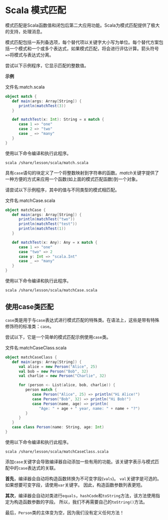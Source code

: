# Scala 模式匹配

模式匹配是Scala函数值和闭包后第二大应用功能。Scala为模式匹配提供了极大的支持，处理消息。

模式匹配包括一系列备选项，每个替代项以关键字大小写为单位。每个替代方案包括一个模式和一个或多个表达式，如果模式匹配，将会进行评估计算。箭头符号`=>`将模式与表达式分离。

尝试以下示例程序，它显示匹配的整数值。

**示例**

文件名:match.scala

```scala
object match {
   def main(args: Array[String]) {
      println(matchTest(3))
   }

   def matchTest(x: Int): String = x match {
      case 1 => "one"
      case 2 => "two"
      case _ => "many"
   }
}
```

使用以下命令编译和执行此程序。

```shell
scala /share/lesson/scala/match.scala
```



具有`case`语句的块定义了一个将整数映射到字符串的函数。*match*关键字提供了一种方便的方式来应用一个函数(如上面的模式匹配函数)到一个对象。

请尝试以下示例程序，其中的值与不同类型的模式相匹配。

文件名:matchCase.scala

```scala
object matchCase {
   def main(args: Array[String]) {
      println(matchTest("two"))
      println(matchTest("test"))
      println(matchTest(1))
   }

   def matchTest(x: Any): Any = x match {
      case 1 => "one"
      case "two" => 2
      case y: Int => "scala.Int"
      case _ => "many"
   }
}
```

使用以下命令编译和执行此程序。

```shell
scala /share/lesson/scala/matchCase.scala
```



## 使用case类匹配

`case`类是用于与`case`表达式进行模式匹配的特殊类。在语法上，这些是带有特殊修饰符的标准类：`case`。

尝试以下，它是一个简单的模式匹配示例使用`case`类。

文件名:matchCaseClass.scala

```scala
object matchCaseClass {
   def main(args: Array[String]) {
      val alice = new Person("Alice", 25)
      val bob = new Person("Bob", 32)
      val charlie = new Person("Charlie", 32)

      for (person <- List(alice, bob, charlie)) {
         person match {
            case Person("Alice", 25) => println("Hi Alice!")
            case Person("Bob", 32) => println("Hi Bob!")
            case Person(name, age) => println(
               "Age: " + age + " year, name: " + name + "?")
         }
      }
   }
   case class Person(name: String, age: Int)
}
```

使用以下命令编译和执行此程序。

```shell
scala /share/lesson/scala/matchCaseClass.scala
```



添加`case`关键字会导致编译器自动添加一些有用的功能。该关键字表示与模式匹配中的`case`表达式的关联。

**首先**，编译器会自动将构造函数转换为不可变字段(`vals`)。 `val`关键字是可选的。 如果想要可变字段，请使用`var`关键字。 因此，构造函数参数列表更短。

**其次**，编译器会自动对类进行`equals`，`hashCode`和`toString`方法，该方法使用指定为构造函数参数的字段。 所以，我们不再需要自己的`toString()`方法。

最后，`Person`类的主体变为空，因为我们没有定义任何方法！